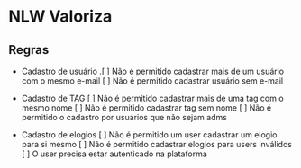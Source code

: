 # NLW Valoriza

## Regras

- Cadastro de usuário
.[ ] Não é permitido cadastrar mais de um usuário com o mesmo e-mail
[ ] Não é permitido cadastrar usuário sem e-mail

- Cadastro de TAG
[ ] Não é permitido cadastrar mais de uma tag com o mesmo nome
[ ] Não é permitido cadastrar tag sem nome
[ ] Não é permitido o cadastro por usuários que não sejam adms

- Cadastro de elogios
[ ] Não é permitido um user cadastrar um elogio para si mesmo
[ ] Não é permitido cadastrar elogios para users inválidos
[ ] O user precisa estar autenticado na plataforma
